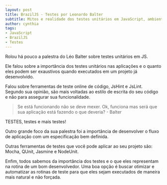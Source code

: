 ```yaml
---
layout: post
title: BrazilJS - Testes por Leonardo Balter
subtitle: Mitos e realidade dos testes unitários em JavaScript, ambientes, cobertura de código e planos sustentáveis de desenvolvimento
author: cynthia
tags:
- JavaScript
- BrazilJS
- Testes
---
```

Rolou há pouco a palestra do Léo Balter sobre testes unitários em JS.

Ele falou sobre a importância dos testes unitários nas aplicações e o quanto eles podem ser exaustivos quando executados em um projeto já desenvolvido.

Falou sobre ferramentas de teste online de código, JsHint e JsLint. Segundo sua opinião, são mais voltadas ao estilo de escrita do seu código e não para assegurar sua funcionalidade. 

> Se está funcionando não se deve mexer. Ok, funciona mas será que sua aplicação está fazendo o que deveria? - Balter

TESTES, testes e mais testes! 

Outro grande foco da sua palestra foi a importância de desenvolver o fluxo de aplicação com um especificação bem definida.

Outras ferramentas de testes que você pode aplicar ao seu projeto são: Mocha, QUnit, Jasmine e NodeUnit.

Enfim, todos sabemos da importância dos testes e o que eles representam na rotina de um bom desenvolvedor. Uma boa opção é buscar otimizar e automatizar as rotinas de teste para que eles sejam executados de maneira mais natural e não forçada.



